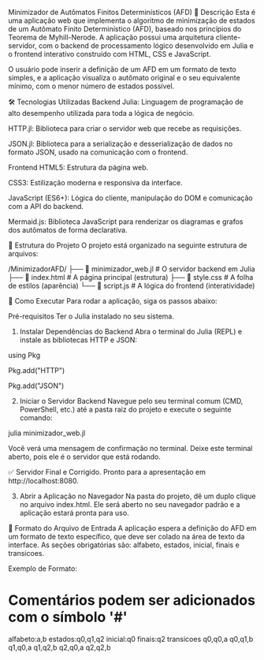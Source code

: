 Minimizador de Autômatos Finitos Determinísticos (AFD)
📖 Descrição
Esta é uma aplicação web que implementa o algoritmo de minimização de estados de um Autômato Finito Determinístico (AFD), baseado nos princípios do Teorema de Myhill-Nerode. A aplicação possui uma arquitetura cliente-servidor, com o backend de processamento lógico desenvolvido em Julia e o frontend interativo construído com HTML, CSS e JavaScript.

O usuário pode inserir a definição de um AFD em um formato de texto simples, e a aplicação visualiza o autômato original e o seu equivalente mínimo, com o menor número de estados possível.

🛠️ Tecnologias Utilizadas
Backend
Julia: Linguagem de programação de alto desempenho utilizada para toda a lógica de negócio.

HTTP.jl: Biblioteca para criar o servidor web que recebe as requisições.

JSON.jl: Biblioteca para a serialização e desserialização de dados no formato JSON, usado na comunicação com o frontend.

Frontend
HTML5: Estrutura da página web.

CSS3: Estilização moderna e responsiva da interface.

JavaScript (ES6+): Lógica do cliente, manipulação do DOM e comunicação com a API do backend.

Mermaid.js: Biblioteca JavaScript para renderizar os diagramas e grafos dos autômatos de forma declarativa.

📂 Estrutura do Projeto
O projeto está organizado na seguinte estrutura de arquivos:

/MinimizadorAFD/
├── 📄 minimizador_web.jl      # O servidor backend em Julia
├── 📄 index.html              # A página principal (estrutura)
├── 📄 style.css               # A folha de estilos (aparência)
└── 📄 script.js               # A lógica do frontend (interatividade)

🚀 Como Executar
Para rodar a aplicação, siga os passos abaixo:

Pré-requisitos
Ter o Julia instalado no seu sistema.

1. Instalar Dependências do Backend
Abra o terminal do Julia (REPL) e instale as bibliotecas HTTP e JSON:

using Pkg

Pkg.add("HTTP")

Pkg.add("JSON")

2. Iniciar o Servidor Backend
Navegue pelo seu terminal comum (CMD, PowerShell, etc.) até a pasta raiz do projeto e execute o seguinte comando:

julia minimizador_web.jl

Você verá uma mensagem de confirmação no terminal. Deixe este terminal aberto, pois ele é o servidor que está rodando.

✅ Servidor Final e Corrigido. Pronto para a apresentação em http://localhost:8080.

3. Abrir a Aplicação no Navegador
Na pasta do projeto, dê um duplo clique no arquivo index.html. Ele será aberto no seu navegador padrão e a aplicação estará pronta para uso.

📝 Formato do Arquivo de Entrada
A aplicação espera a definição do AFD em um formato de texto específico, que deve ser colado na área de texto da interface. As seções obrigatórias são: alfabeto, estados, inicial, finais e transicoes.

Exemplo de Formato:
# Comentários podem ser adicionados com o símbolo '#'
alfabeto:a,b
estados:q0,q1,q2
inicial:q0
finais:q2
transicoes
q0,q0,a
q0,q1,b
q1,q0,a
q1,q2,b
q2,q0,a
q2,q2,b
